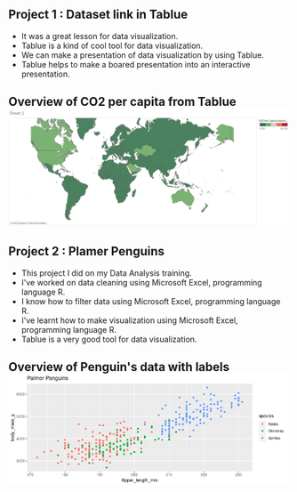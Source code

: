 
## Project 1 : Dataset link in Tablue

* It was a great lesson for data visualization.
* Tablue is a kind of cool tool for data visualization.
* We can make a presentation of data visualization by using Tablue.
* Tablue helps to make a boared presentation into an interactive presentation.

## Overview of CO2 per capita from Tablue ![](Sheet1.png)

## Project 2 : Plamer Penguins

* This project I did on my Data Analysis training.
* I've worked on data cleaning using Microsoft Excel, programming language R.
* I know how to filter data using Microsoft Excel, programming language R.
* I've learnt how to make visualization using Microsoft Excel, programming language R.
* Tablue is a very good tool for data visualization.

## Overview of Penguin's data with labels ![](penguins.png)

